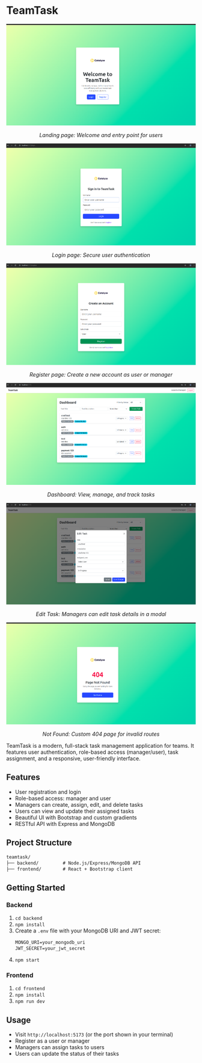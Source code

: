 # TeamTask

![Landing Page](home.png)
<p align="center"><em>Landing page: Welcome and entry point for users</em></p>

![Login](login.png)
<p align="center"><em>Login page: Secure user authentication</em></p>

![Register](register.png)
<p align="center"><em>Register page: Create a new account as user or manager</em></p>

![Dashboard](dashboard.png)
<p align="center"><em>Dashboard: View, manage, and track tasks</em></p>

![Edit](edit.png)
<p align="center"><em>Edit Task: Managers can edit task details in a modal</em></p>

![Not found Page](found.png)
<p align="center"><em>Not Found: Custom 404 page for invalid routes</em></p>




TeamTask is a modern, full-stack task management application for teams. It features user authentication, role-based access (manager/user), task assignment, and a responsive, user-friendly interface.

## Features
- User registration and login
- Role-based access: manager and user
- Managers can create, assign, edit, and delete tasks
- Users can view and update their assigned tasks
- Beautiful UI with Bootstrap and custom gradients
- RESTful API with Express and MongoDB

## Project Structure
```
teamtask/
├── backend/         # Node.js/Express/MongoDB API
├── frontend/        # React + Bootstrap client
```

## Getting Started

### Backend
1. `cd backend`
2. `npm install`
3. Create a `.env` file with your MongoDB URI and JWT secret:
   ```
   MONGO_URI=your_mongodb_uri
   JWT_SECRET=your_jwt_secret
   ```
4. `npm start`

### Frontend
1. `cd frontend`
2. `npm install`
3. `npm run dev`

## Usage
- Visit `http://localhost:5173` (or the port shown in your terminal)
- Register as a user or manager
- Managers can assign tasks to users
- Users can update the status of their tasks


